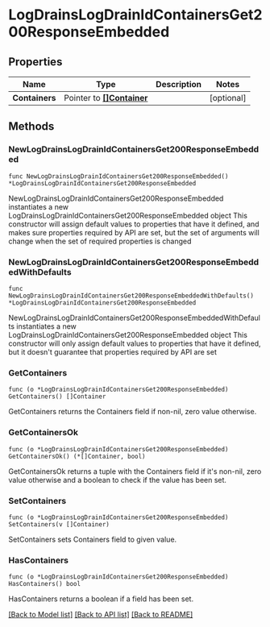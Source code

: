 # LogDrainsLogDrainIdContainersGet200ResponseEmbedded

## Properties

Name | Type | Description | Notes
------------ | ------------- | ------------- | -------------
**Containers** | Pointer to [**[]Container**](Container.md) |  | [optional] 

## Methods

### NewLogDrainsLogDrainIdContainersGet200ResponseEmbedded

`func NewLogDrainsLogDrainIdContainersGet200ResponseEmbedded() *LogDrainsLogDrainIdContainersGet200ResponseEmbedded`

NewLogDrainsLogDrainIdContainersGet200ResponseEmbedded instantiates a new LogDrainsLogDrainIdContainersGet200ResponseEmbedded object
This constructor will assign default values to properties that have it defined,
and makes sure properties required by API are set, but the set of arguments
will change when the set of required properties is changed

### NewLogDrainsLogDrainIdContainersGet200ResponseEmbeddedWithDefaults

`func NewLogDrainsLogDrainIdContainersGet200ResponseEmbeddedWithDefaults() *LogDrainsLogDrainIdContainersGet200ResponseEmbedded`

NewLogDrainsLogDrainIdContainersGet200ResponseEmbeddedWithDefaults instantiates a new LogDrainsLogDrainIdContainersGet200ResponseEmbedded object
This constructor will only assign default values to properties that have it defined,
but it doesn't guarantee that properties required by API are set

### GetContainers

`func (o *LogDrainsLogDrainIdContainersGet200ResponseEmbedded) GetContainers() []Container`

GetContainers returns the Containers field if non-nil, zero value otherwise.

### GetContainersOk

`func (o *LogDrainsLogDrainIdContainersGet200ResponseEmbedded) GetContainersOk() (*[]Container, bool)`

GetContainersOk returns a tuple with the Containers field if it's non-nil, zero value otherwise
and a boolean to check if the value has been set.

### SetContainers

`func (o *LogDrainsLogDrainIdContainersGet200ResponseEmbedded) SetContainers(v []Container)`

SetContainers sets Containers field to given value.

### HasContainers

`func (o *LogDrainsLogDrainIdContainersGet200ResponseEmbedded) HasContainers() bool`

HasContainers returns a boolean if a field has been set.


[[Back to Model list]](../README.md#documentation-for-models) [[Back to API list]](../README.md#documentation-for-api-endpoints) [[Back to README]](../README.md)


